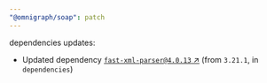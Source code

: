 ```yaml
---
"@omnigraph/soap": patch
---
```

dependencies updates:
  - Updated dependency [`fast-xml-parser@4.0.13` ↗︎](https://www.npmjs.com/package/fast-xml-parser/v/4.0.13) (from `3.21.1`, in `dependencies`)
